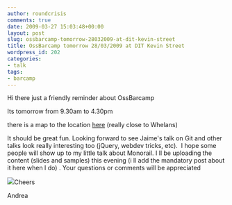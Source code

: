 ```yaml
---
author: roundcrisis
comments: true
date: 2009-03-27 15:03:48+00:00
layout: post
slug: ossbarcamp-tomorrow-28032009-at-dit-kevin-street
title: OssBarcamp tomorrow 28/03/2009 at DIT Kevin Street
wordpress_id: 202
categories:
- talk
tags:
- barcamp
---
```


Hi there just a friendly reminder about OssBarcamp

Its tomorrow from 9.30am to 4.30pm

there is a map to the location [here](http://www.ossbarcamp.com/2009/03/27/housekeeping/) (really close to Whelans)

It should be great fun. Looking forward to see Jaime's talk on Git and other talks look really interesting too (jQuery, webdev tricks, etc).  I hope some people will show up to my little talk about Monorail. I ll be uploading the content (slides and samples) this evening (i ll add the mandatory post about it here when I do) . Your questions or comments will be appreciated


![](http://www.ossbarcamp.com/wp-content/themes/ossbarcamp/logo.jpg)Cheers




Andrea

